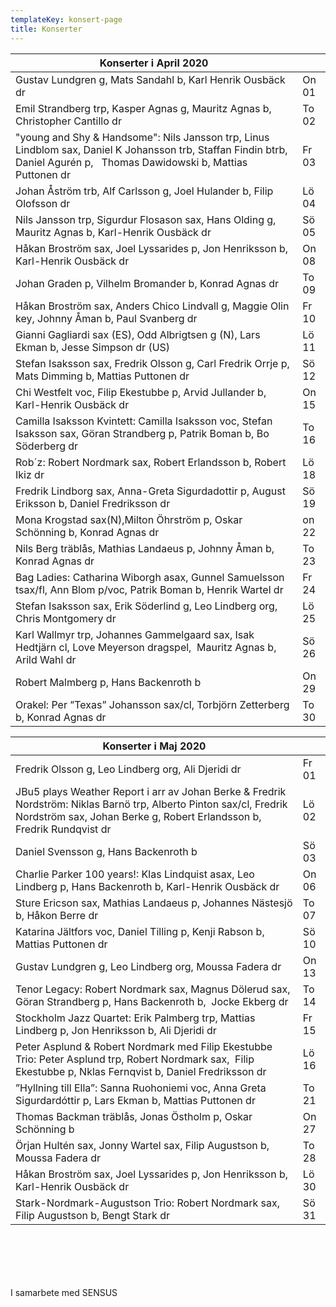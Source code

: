 ```yaml
---
templateKey: konsert-page
title: Konserter
---
```


| Konserter i April 2020                                                                                                                           |       |
| ------------------------------------------------------------------------------------------------------------------------------------------------ | ----- |
|Gustav Lundgren g, Mats Sandahl b, Karl Henrik Ousbäck dr|On 01|
| Emil Strandberg trp, Kasper Agnas g, Mauritz Agnas b, Christopher Cantillo dr                                                                    | To 02 |
| "young and Shy & Handsome": Nils Jansson trp, Linus Lindblom sax, Daniel K Johansson trb, Staffan Findin btrb, Daniel Agurén p,   Thomas Dawidowski b, Mattias Puttonen dr | Fr 03 |
| Johan Åström trb, Alf Carlsson g, Joel Hulander b, Filip Olofsson dr                                                                             | Lö 04 |
| Nils Jansson trp, Sigurdur Flosason sax, Hans Olding g, Mauritz Agnas b, Karl-Henrik Ousbäck dr                                                  | Sö 05 |
| Håkan Broström sax, Joel Lyssarides p, Jon Henriksson b, Karl-Henrik Ousbäck dr                                                                  | On 08 |
| Johan Graden p, Vilhelm Bromander b, Konrad Agnas dr                                                                                             | To 09 |
| Håkan Broström sax, Anders Chico Lindvall g, Maggie Olin key, Johnny Åman b, Paul Svanberg dr                                                    | Fr 10 |
| Gianni Gagliardi sax (ES), Odd Albrigtsen g (N), Lars Ekman b, Jesse Simpson dr (US)                                                             | Lö 11 |
| Stefan Isaksson sax, Fredrik Olsson g, Carl Fredrik Orrje p, Mats Dimming b, Mattias Puttonen dr                                                 | Sö 12 |
| Chi Westfelt voc, Filip Ekestubbe p, Arvid Jullander b, Karl-Henrik Ousbäck dr                                                                     | On 15 |
| Camilla Isaksson Kvintett: Camilla Isaksson voc, Stefan Isaksson sax, Göran Strandberg p, Patrik Boman b, Bo Söderberg dr| To 16 |
| Rob´z: Robert Nordmark sax, Robert Erlandsson b, Robert Ikiz dr                                                                                  | Lö 18 |
| Fredrik Lindborg sax, Anna-Greta Sigurdadottir p, August Eriksson b, Daniel Fredriksson dr                                                       | Sö 19 |
|Mona Krogstad sax(N),Milton Öhrström p, Oskar Schönning b, Konrad Agnas dr| on 22 |
| Nils Berg träblås, Mathias Landaeus p, Johnny Åman b, Konrad Agnas dr                                                                            | To 23 |
| Bag Ladies: Catharina Wiborgh asax, Gunnel Samuelsson tsax/fl, Ann Blom p/voc, Patrik Boman b, Henrik Wartel dr                                  | Fr 24 |
| Stefan Isaksson sax, Erik Söderlind g, Leo Lindberg org, Chris Montgomery dr                                                                     | Lö 25 |
| Karl Wallmyr trp, Johannes Gammelgaard sax, Isak Hedtjärn cl, Love Meyerson dragspel,  Mauritz Agnas b, Arild Wahl dr                            | Sö 26 |
| Robert Malmberg p, Hans Backenroth b                                                                                                             | On 29 |
| Orakel: Per ”Texas” Johansson sax/cl, Torbjörn Zetterberg b, Konrad Agnas dr                                                                     | To 30 |

| Konserter i Maj 2020                                                                                                                           |       |
| ------------------------------------------------------------------------------------------------------------------------------------------------ | ----- |
|Fredrik Olsson g, Leo Lindberg org, Ali Djeridi dr|Fr 01|
|JBu5 plays Weather Report i arr av Johan Berke & Fredrik Nordström: Niklas Barnö trp, Alberto Pinton sax/cl, Fredrik Nordström sax, Johan Berke g, Robert Erlandsson b, Fredrik Rundqvist dr| Lö 02 |
|Daniel Svensson g, Hans Backenroth b|Sö 03|
|Charlie Parker 100 years!: Klas Lindquist asax, Leo Lindberg p, Hans Backenroth b, Karl-Henrik Ousbäck dr|On 06|
|Sture Ericson sax, Mathias Landaeus p, Johannes Nästesjö b, Håkon Berre dr|To 07| 	
|Katarina Jältfors  voc, Daniel Tilling p, Kenji Rabson b, Mattias Puttonen dr|Sö 10|
|Gustav Lundgren g, Leo Lindberg org, Moussa Fadera dr|On 13|
|Tenor Legacy: Robert Nordmark sax, Magnus Dölerud sax, Göran Strandberg p,  Hans Backenroth b,  Jocke Ekberg dr|To 14|
|Stockholm Jazz	Quartet: Erik Palmberg trp, Mattias Lindberg p, Jon Henriksson b, Ali Djeridi dr|Fr 15|
|Peter Asplund & Robert Nordmark med Filip Ekestubbe Trio: Peter Asplund trp, Robert Nordmark sax,  Filip Ekestubbe p, Nklas Fernqvist b, Daniel Fredriksson dr|Lö 16|
|”Hyllning till Ella”: Sanna Ruohoniemi voc, Anna Greta Sigurdardóttir p, Lars Ekman b, Mattias Puttonen dr|To 21| 
|Thomas Backman träblås, Jonas Östholm p, Oskar Schönning b|On 27|
|Örjan Hultén sax, Jonny Wartel sax, Filip Augustson b, Moussa Fadera dr|To 28|
|Håkan Broström sax, Joel Lyssarides p, Jon Henriksson b, Karl-Henrik Ousbäck dr|Lö 30|
|Stark-Nordmark-Augustson Trio: Robert Nordmark sax, Filip Augustson b, Bengt Stark dr |Sö 31|		   	
	  	 		 

	   

		 

I samarbete med SENSUS
